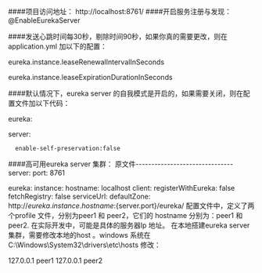 ####项目访问地址： http://localhost:8761/ 
####开启服务注册与发现： @EnableEurekaServer

####发送心跳时间每30秒，剔除时间90秒，如果你真的需要更改，则在application.yml 加以下的配置：

eureka.instance.leaseRenewalIntervalInSeconds

eureka.instance.leaseExpirationDurationInSeconds

####默认情况下，eureka server 的自我模式是开启的，如果需要关闭，则在配置文件加以下代码：

eureka:

   server:

      enable-self-preservation:false

####高可用eureka server 集群： 原文件------------------------------- server: port: 8761

eureka: instance: hostname: localhost client: registerWithEureka: false fetchRegistry: false serviceUrl: defaultZone: http://${eureka.instance.hostname}:${server.port}/eureka/
配置文件中，定义了两个profile 文件，分别为peer1 和 peer2，它们的 hostname 分别为：peer1 和peer2. 在实际开发中，可能是具体的服务器Ip 地址。 在本地搭建eureka server 集群，需要修改本地的host 。windows 系统在C:\Windows\System32\drivers\etc\hosts 修改：

127.0.0.1 peer1 127.0.0.1 peer2